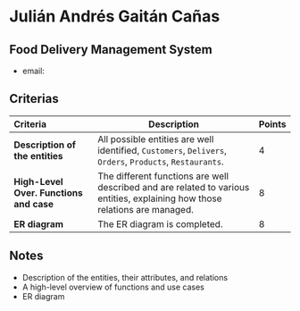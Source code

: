 # Julián Andrés Gaitán Cañas

## Food Delivery Management System

* email: 

## Criterias
| Criteria                                | Description                                                  | Points |
| :-------------------------------------- | ------------------------------------------------------------ | ------ |
| **Description of the entities**         | All possible entities are well identified, `Customers`, `Delivers`, `Orders`, `Products`, `Restaurants`. | 4      |
| **High-Level Over. Functions and case** | The different functions are well described and are related to various entities, explaining how those relations are managed. | 8      |
| **ER diagram**                          | The ER diagram is completed.                                 | 8      |

## Notes

* Description of the entities, their attributes, and relations
* A high-level overview of functions and use cases
* ER diagram

